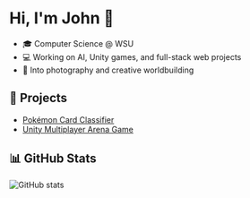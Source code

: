 # Hi, I'm John 👋

- 🎓 Computer Science @ WSU
- 💻 Working on AI, Unity games, and full-stack web projects
- 📸 Into photography and creative worldbuilding

## 🚀 Projects
- [Pokémon Card Classifier](https://github.com/yourrepo)
- [Unity Multiplayer Arena Game](https://github.com/yourrepo)

## 📊 GitHub Stats
![GitHub stats](https://github-readme-stats.vercel.app/api?username=johnarmstrong117&show_icons=true)
